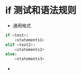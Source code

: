 # if 测试和语法规则

- 通用格式

```python
if <test>:
    <statements1>
elif <test2>:
    <statements2>
else:
    <statements3>
```

- ​